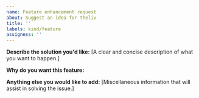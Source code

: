 ```yaml
---
name: Feature enhancement request
about: Suggest an idea for theliv
title: ''
labels: kind/feature
assigness: ''
---
```


**Describe the solution you'd like:**
[A clear and concise description of what you want to happen.]

**Why do you want this feature:**

**Anything else you would like to add:**
[Miscellaneous information that will assist in solving the issue.]

